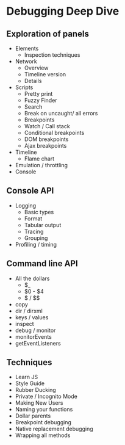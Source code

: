 # Debugging Deep Dive

## Exploration of panels

  - Elements
    - Inspection techniques
  - Network
    - Overview
    - Timeline version
    - Details
  - Scripts
    - Pretty print
    - Fuzzy Finder
    - Search
    - Break on uncaught/ all errors
    - Breakpoints
    - Watch / Call stack
    - Conditional breakpoints
    - DOM breakpoints
    - Ajax breakpoints
  - Timeline
    - Flame chart
  - Emulation / throttling
  - Console

## Console API

  - Logging
    - Basic types
    - Format
    - Tabular output
    - Tracing
    - Grouping
  - Profiling / timing

## Command line API

  - All the dollars
    - $_
    - $0 - $4
    - $ / $$
  - copy
  - dir / dirxml
  - keys / values
  - inspect
  - debug / monitor
  - monitorEvents
  - getEventListeners

## Techniques

  - Learn JS
  - Style Guide
  - Rubber Ducking
  - Private / Incognito Mode
  - Making New Users
  - Naming your functions
  - Dollar parents
  - Breakpoint debugging
  - Native replacement debugging
  - Wrapping all methods
